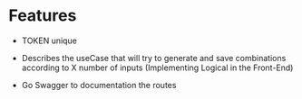 # Features

- TOKEN unique

- Describes the useCase that will try to generate and save combinations according to X number of inputs (Implementing Logical in the Front-End)
- Go Swagger to documentation the routes
